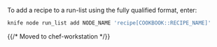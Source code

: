 To add a recipe to a run-list using the fully qualified format, enter:

```bash
knife node run_list add NODE_NAME 'recipe[COOKBOOK::RECIPE_NAME]'
```

{{/* Moved to chef-workstation */}}
